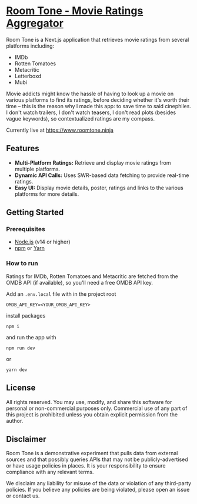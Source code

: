 # [Room Tone - Movie Ratings Aggregator](https://www.roomtone.ninja)

Room Tone is a Next.js application that retrieves movie ratings from several platforms including:
* IMDb
* Rotten Tomatoes
* Metacritic
* Letterboxd
* Mubi

Movie addicts might know the hassle of having to look up a movie on various platforms to find its ratings, before deciding whether it's worth their time – this is the reason why I made this app: to save time to said cinephiles. I don't watch trailers, I don't watch teasers, I don't read plots (besides vague keywords), so contextualized ratings are my compass.

Currently live at https://www.roomtone.ninja

## Features

- **Multi-Platform Ratings:** Retrieve and display movie ratings from multiple platforms.
- **Dynamic API Calls:** Uses SWR-based data fetching to provide real-time ratings.
- **Easy UI:** Display movie details, poster, ratings and links to the various platforms for more details.

## Getting Started

### Prerequisites

- [Node.js](https://nodejs.org/) (v14 or higher)
- [npm](https://www.npmjs.com/) or [Yarn](https://yarnpkg.com/)

### How to run

Ratings for IMDb, Rotten Tomatoes and Metacritic are fetched from the OMDB API (if available), so you'll need a free OMDB API key.

Add an `.env.local` file with in the project root
```
OMDB_API_KEY=<YOUR_OMDB_API_KEY>
```

install packages

`npm i`

and run the app with

`npm run dev`

or 

`yarn dev`

## License

All rights reserved.
You may use, modify, and share this software for personal or non-commercial purposes only.
Commercial use of any part of this project is prohibited unless you obtain explicit permission from the author.

## Disclaimer

Room Tone is a demonstrative experiment that pulls data from external sources and that possibly queries APIs that may not be publicly-advertised or have usage policies in places. It is your responsibility to ensure compliance with any relevant terms.

We disclaim any liability for misuse of the data or violation of any third-party policies. If you believe any policies are being violated, please open an issue or contact us.
